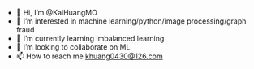 - 👋 Hi, I’m @KaiHuangMO
- 👀 I’m interested in machine learning/python/image processing/graph fraud
- 🌱 I’m currently learning imbalanced learning
- 💞️ I’m looking to collaborate on ML
- 📫 How to reach me khuang0430@126.com

<!---
KaiHuangMO/KaiHuangMO is a ✨ special ✨ repository because its `README.md` (this file) appears on your GitHub profile.
You can click the Preview link to take a look at your changes.
--->
